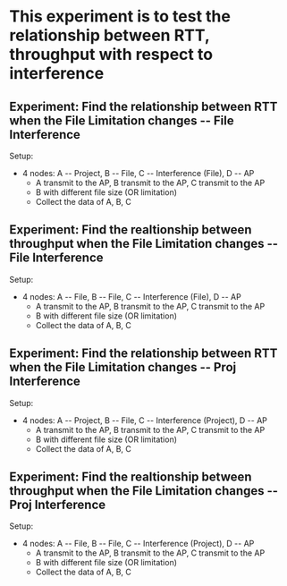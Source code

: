 # This experiment is to test the relationship between RTT, throughput with respect to interference

## Experiment: Find the relationship between RTT when the File Limitation changes -- File Interference

Setup:

+ 4 nodes: A -- Project, B -- File, C -- Interference (File), D -- AP
  + A transmit to the AP, B transmit to the AP, C transmit to the AP
  + B with different file size (OR limitation)
  + Collect the data of A, B, C

## Experiment: Find the realtionship between throughput when the File Limitation changes -- File Interference

Setup:

+ 4 nodes: A -- File, B -- File, C -- Interference (File), D -- AP
  + A transmit to the AP, B transmit to the AP, C transmit to the AP
  + B with different file size (OR limitation)
  + Collect the data of A, B, C
  
## Experiment: Find the relationship between RTT when the File Limitation changes -- Proj Interference

Setup:

+ 4 nodes: A -- Project, B -- File, C -- Interference (Project), D -- AP
  + A transmit to the AP, B transmit to the AP, C transmit to the AP
  + B with different file size (OR limitation)
  + Collect the data of A, B, C

## Experiment: Find the realtionship between throughput when the File Limitation changes -- Proj Interference

Setup:

+ 4 nodes: A -- File, B -- File, C -- Interference (Project), D -- AP
  + A transmit to the AP, B transmit to the AP, C transmit to the AP
  + B with different file size (OR limitation)
  + Collect the data of A, B, C
